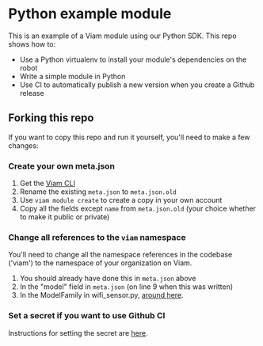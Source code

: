 # Python example module

This is an example of a Viam module using our Python SDK. This repo shows how to:

- Use a Python virtualenv to install your module's dependencies on the robot
- Write a simple module in Python
- Use CI to automatically publish a new version when you create a Github release

## Forking this repo

If you want to copy this repo and run it yourself, you'll need to make a few changes:

### Create your own meta.json

1. Get the [Viam CLI](https://docs.viam.com/manage/cli/#install) 
1. Rename the existing `meta.json` to `meta.json.old`
1. Use `viam module create` to create a copy in your own account
1. Copy all the fields except `name` from `meta.json.old` (your choice whether to make it public or private)

### Change all references to the `viam` namespace

You'll need to change all the namespace references in the codebase ('viam') to the namespace of your organization on Viam.

1. You should already have done this in `meta.json` above
1. In the "model" field in `meta.json` (on line 9 when this was written)
1. In the ModelFamily in wifi_sensor.py, [around here](src/wifi_sensor.py#L13).

### Set a secret if you want to use Github CI

Instructions for setting the secret are [here](https://github.com/viamrobotics/upload-module#setting-cli-config-secret).
